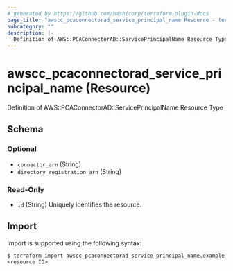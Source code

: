 ```yaml
---
# generated by https://github.com/hashicorp/terraform-plugin-docs
page_title: "awscc_pcaconnectorad_service_principal_name Resource - terraform-provider-awscc"
subcategory: ""
description: |-
  Definition of AWS::PCAConnectorAD::ServicePrincipalName Resource Type
---
```


# awscc_pcaconnectorad_service_principal_name (Resource)

Definition of AWS::PCAConnectorAD::ServicePrincipalName Resource Type



<!-- schema generated by tfplugindocs -->
## Schema

### Optional

- `connector_arn` (String)
- `directory_registration_arn` (String)

### Read-Only

- `id` (String) Uniquely identifies the resource.

## Import

Import is supported using the following syntax:

```shell
$ terraform import awscc_pcaconnectorad_service_principal_name.example <resource ID>
```
